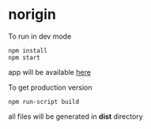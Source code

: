 # norigin
To run in dev mode
```
npm install
npm start
```
app will be available [here](http://localhost:8080/)

To get production version
```
npm run-script build
```
all files will be generated in **dist** directory


